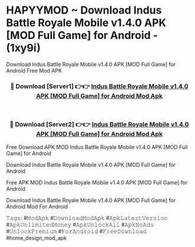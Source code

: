 # HAPYYMOD ~ Download Indus Battle Royale Mobile v1.4.0 APK [MOD Full Game] for Android - (1xy9i)
Download Indus Battle Royale Mobile v1.4.0 APK [MOD Full Game] for Android Free Mod APK

<div align="center">
<h3>🔴 Download [Server1] 👉👉 <a href="https://apk-comot.site?title=Indus_Battle_Royale_Mobile_v1.4.0_APK_[MOD_Full_Game]_for_Android">Indus Battle Royale Mobile v1.4.0 APK [MOD Full Game] for Android Mod Apk</a></h3><br>

<h3>🔴 Download [Server2] 👉👉 <a href="https://apk-comot.site?title=Indus_Battle_Royale_Mobile_v1.4.0_APK_[MOD_Full_Game]_for_Android">Indus Battle Royale Mobile v1.4.0 APK [MOD Full Game] for Android Mod Apk</a></h3>
</div>


Free Download APK MOD Indus Battle Royale Mobile v1.4.0 APK [MOD Full Game] for Android

Download Indus Battle Royale Mobile v1.4.0 APK [MOD Full Game] for Android 

Free APK MOD Indus Battle Royale Mobile v1.4.0 APK [MOD Full Game] for Android 

Download Indus Battle Royale Mobile v1.4.0 APK [MOD Full Game] for Android Mod For Android

𝚃𝚊𝚐𝚜: #𝙼𝚘𝚍𝙰𝚙𝚔 #𝙳𝚘𝚠𝚗𝚕𝚘𝚊𝚍𝙼𝚘𝚍𝙰𝚙𝚔 #𝙰𝚙𝚔𝙻𝚊𝚝𝚎𝚜𝚝𝚅𝚎𝚛𝚜𝚒𝚘𝚗 #𝙰𝚙𝚔𝚄𝚗𝚕𝚒𝚖𝚒𝚝𝚎𝚍𝙼𝚘𝚗𝚎𝚢 #𝙰𝚙𝚔𝚄𝚗𝚕𝚘𝚌𝚔𝙰𝚕𝚕 #𝙰𝚙𝚔𝙽𝚘𝙰𝚍𝚜 #𝚄𝚗𝚕𝚘𝚌𝚔𝙿𝚛𝚎𝚖𝚒𝚞𝚖 #𝙵𝚘𝚛𝙰𝚗𝚍𝚛𝚘𝚒𝚍 #𝙵𝚛𝚎𝚎𝙳𝚘𝚠𝚗𝚕𝚘𝚊𝚍 #home_design_mod_apk